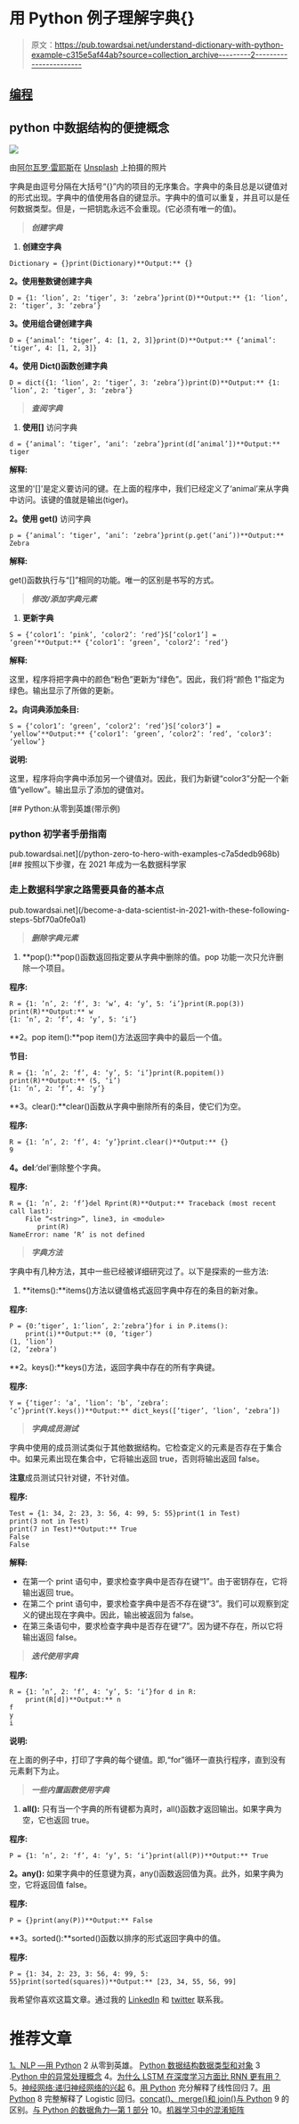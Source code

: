 # 用 Python 例子理解字典{}

> 原文：<https://pub.towardsai.net/understand-dictionary-with-python-example-c315e5af44ab?source=collection_archive---------2----------------------->

## [编程](https://towardsai.net/p/category/programming)

## python 中数据结构的便捷概念

![](img/33c008cded7f0903d156a63b106e8844.png)

由[阿尔瓦罗·雷耶斯](https://unsplash.com/@alvarordesign?utm_source=medium&utm_medium=referral)在 [Unsplash](https://unsplash.com?utm_source=medium&utm_medium=referral) 上拍摄的照片

字典是由逗号分隔在大括号“{}”内的项目的无序集合。字典中的条目总是以键值对的形式出现。字典中的值使用各自的键显示。字典中的值可以重复，并且可以是任何数据类型。但是，一把钥匙永远不会重现。(它必须有唯一的值)。

> ***创建字典***

1.  **创建空字典**

```
Dictionary = {}print(Dictionary)**Output:** {}
```

**2。使用整数键创建字典**

```
D = {1: ‘lion’, 2: ‘tiger’, 3: ‘zebra’}print(D)**Output:** {1: ‘lion’, 2: ‘tiger’, 3: ‘zebra’}
```

**3。使用组合键创建字典**

```
D = {‘animal’: ‘tiger’, 4: [1, 2, 3]}print(D)**Output:** {‘animal’: ‘tiger’, 4: [1, 2, 3]}
```

**4。使用 Dict()函数创建字典**

```
D = dict({1: ‘lion’, 2: ‘tiger’, 3: ‘zebra’})print(D)**Output:** {1: ‘lion’, 2: ‘tiger’, 3: ‘zebra’}
```

> ***查阅字典***

1.  **使用[]** 访问字典

```
d = {‘animal’: ‘tiger’, ‘ani’: ‘zebra’}print(d[‘animal’])**Output:** tiger
```

**解释:**

这里的'[]'是定义要访问的键。在上面的程序中，我们已经定义了‘animal’来从字典中访问。该键的值就是输出(tiger)。

**2。使用 get()** 访问字典

```
p = {‘animal’: ‘tiger’, ‘ani’: ‘zebra’}print(p.get(‘ani’))**Output:** Zebra
```

**解释:**

get()函数执行与“[]”相同的功能。唯一的区别是书写的方式。

> ***修改/添加字典元素***

1.  **更新字典**

```
S = {‘color1’: ‘pink’, ‘color2’: ‘red’}S[‘color1’] = ‘green’**Output:** {‘color1’: ‘green’, ‘color2’: ‘red’}
```

**解释:**

这里，程序将把字典中的颜色“粉色”更新为“绿色”。因此，我们将“颜色 1”指定为绿色。输出显示了所做的更新。

**2。向词典添加条目:**

```
S = {‘color1’: ‘green’, ‘color2’: ‘red’}S[‘color3’] = ‘yellow’**Output:** {‘color1’: ‘green’, ‘color2’: ‘red’, ‘color3’: ‘yellow’}
```

**说明:**

这里，程序将向字典中添加另一个键值对。因此，我们为新键“color3”分配一个新值“yellow”。输出显示了添加的键值对。

[](/python-zero-to-hero-with-examples-c7a5dedb968b) [## Python:从零到英雄(带示例)

### python 初学者手册指南

pub.towardsai.net](/python-zero-to-hero-with-examples-c7a5dedb968b) [](/become-a-data-scientist-in-2021-with-these-following-steps-5bf70a0fe0a1) [## 按照以下步骤，在 2021 年成为一名数据科学家

### 走上数据科学家之路需要具备的基本点

pub.towardsai.net](/become-a-data-scientist-in-2021-with-these-following-steps-5bf70a0fe0a1) 

> ***删除字典元素***

1.  **pop():**pop()函数返回指定要从字典中删除的值。pop 功能一次只允许删除一个项目。

**程序:**

```
R = {1: ’n’, 2: ‘f’, 3: ‘w’, 4: ‘y’, 5: ‘i’}print(R.pop(3))
print(R)**Output:** w
{1: ’n’, 2: ‘f’, 4: ‘y’, 5: ‘i’}
```

**2。pop item():**pop item()方法返回字典中的最后一个值。

**节目:**

```
R = {1: ’n’, 2: ‘f’, 4: ‘y’, 5: ‘i’}print(R.popitem())
print(R)**Output:** (5, ‘i’)
{1: ’n’, 2: ‘f’, 4: ‘y’}
```

**3。clear():**clear()函数从字典中删除所有的条目，使它们为空。

**程序:**

```
R = {1: ’n’, 2: ‘f’, 4: ‘y’}print.clear()**Output:** {}
9
```

**4。del**:‘del’删除整个字典。

**程序:**

```
R = {1: ’n’, 2: ‘f’}del Rprint(R)**Output:** Traceback (most recent call last):
    File “<string>”, line3, in <module>
       print(R)
NameError: name ‘R’ is not defined
```

> ***字典方法***

字典中有几种方法，其中一些已经被详细研究过了。以下是探索的一些方法:

1.  **items():**items()方法以键值格式返回字典中存在的条目的新对象。

**程序:**

```
P = {0:’tiger’, 1:’lion’, 2:’zebra’}for i in P.items():
    print(i)**Output:** (0, ‘tiger’)
(1, ‘lion’)
(2, ‘zebra’)
```

**2。keys():**keys()方法，返回字典中存在的所有字典键。

**程序:**

```
Y = {‘tiger’: ‘a’, ‘lion’: ‘b’, ‘zebra’: ‘c’}print(Y.keys())**Output:** dict_keys([‘tiger’, ‘lion’, ‘zebra’])
```

> ***字典成员测试***

字典中使用的成员测试类似于其他数据结构。它检查定义的元素是否存在于集合中。如果元素出现在集合中，它将输出返回 true，否则将输出返回 false。

**注意**成员测试只针对键，不针对值。

**程序:**

```
Test = {1: 34, 2: 23, 3: 56, 4: 99, 5: 55}print(1 in Test)
print(3 not in Test)
print(7 in Test)**Output:** True
False
False
```

**解释:**

*   在第一个 print 语句中，要求检查字典中是否存在键“1”。由于密钥存在，它将输出返回 true。
*   在第二个 print 语句中，要求检查字典中是否不存在键“3”。我们可以观察到定义的键出现在字典中。因此，输出被返回为 false。
*   在第三条语句中，要求检查字典中是否存在键“7”。因为键不存在，所以它将输出返回 false。

> ***迭代使用字典***

**程序:**

```
R = {1: ’n’, 2: ‘f’, 4: ‘y’, 5: ‘i’}for d in R:
    print(R[d])**Output:** n
f
y
i
```

**说明:**

在上面的例子中，打印了字典的每个键值。即,“for”循环一直执行程序，直到没有元素剩下为止。

> ***一些内置函数使用字典***

1.  **all():** 只有当一个字典的所有键都为真时，all()函数才返回输出。如果字典为空，它也返回 true。

**程序:**

```
P = {1: ’n’, 2: ‘f’, 4: ‘y’, 5: ‘i’}print(all(P))**Output:** True
```

**2。any():** 如果字典中的任意键为真，any()函数返回值为真。此外，如果字典为空，它将返回值 false。

**程序:**

```
P = {}print(any(P))**Output:** False
```

**3。sorted():**sorted()函数以排序的形式返回字典中的值。

**程序:**

```
P = {1: 34, 2: 23, 3: 56, 4: 99, 5: 55}print(sorted(squares))**Output:** [23, 34, 55, 56, 99]
```

我希望你喜欢这篇文章。通过我的 [LinkedIn](https://www.linkedin.com/in/data-scientist-95040a1ab/) 和 [twitter](https://twitter.com/amitprius) 联系我。

# 推荐文章

[1。NLP —用 Python](https://medium.com/towards-artificial-intelligence/nlp-zero-to-hero-with-python-2df6fcebff6e?sk=2231d868766e96b13d1e9d7db6064df1)
2 从零到英雄。 [Python 数据结构数据类型和对象](https://medium.com/towards-artificial-intelligence/python-data-structures-data-types-and-objects-244d0a86c3cf?sk=42f4b462499f3fc3a160b21e2c94dba6)
3 .[Python 中的异常处理概念](/exception-handling-concepts-in-python-4d5116decac3?source=friends_link&sk=a0ed49d9fdeaa67925eac34ecb55ea30)
4。[为什么 LSTM 在深度学习方面比 RNN 更有用？](/deep-learning-88e218b74a14?source=friends_link&sk=540bf9088d31859d50dbddab7524ba35)
5。[神经网络:递归神经网络的兴起](/neural-networks-the-rise-of-recurrent-neural-networks-df740252da88?source=friends_link&sk=6844935e3de14e478ce00f0b22e419eb)
6。[用 Python](https://medium.com/towards-artificial-intelligence/fully-explained-linear-regression-with-python-fe2b313f32f3?source=friends_link&sk=53c91a2a51347ec2d93f8222c0e06402)
充分解释了线性回归 7。[用 Python](https://medium.com/towards-artificial-intelligence/fully-explained-logistic-regression-with-python-f4a16413ddcd?source=friends_link&sk=528181f15a44e48ea38fdd9579241a78)
8 完整解释了 Logistic 回归。[concat()、merge()和 join()与 Python](/differences-between-concat-merge-and-join-with-python-1a6541abc08d?source=friends_link&sk=3b37b694fb90db16275059ea752fc16a)
9 的区别。[与 Python 的数据角力—第 1 部分](/data-wrangling-with-python-part-1-969e3cc81d69?source=friends_link&sk=9c3649cf20f31a5c9ead51c50c89ba0b)
10。[机器学习中的混淆矩阵](https://medium.com/analytics-vidhya/confusion-matrix-in-machine-learning-91b6e2b3f9af?source=friends_link&sk=11c6531da0bab7b504d518d02746d4cc)